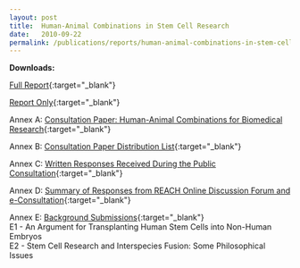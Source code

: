```yaml
---
layout: post
title:  Human-Animal Combinations in Stem Cell Research
date:   2010-09-22
permalink: /publications/reports/human-animal-combinations-in-stem-cell-research
---
```


**Downloads:**

[Full Report](/files/publications/reports/human-animal-combinations-in-stem-cell-research-full-report.pdf){:target="_blank"}

[Report Only](/files/publications/reports/human-animal-combinations-in-stem-cell-research-report-only.pdf){:target="_blank"}

Annex A: [Consultation Paper: Human-Animal Combinations for Biomedical Research](/files/publications/reports/human-animal-combinations-in-stem-cell-research-annex-a.pdf){:target="_blank"}

Annex B: [Consultation Paper Distribution List](/files/publications/reports/human-animal-combinations-in-stem-cell-research-annex-b.pdf.pdf){:target="_blank"}

Annex C: [Written Responses Received During the Public Consultation](/files/publications/reports/human-animal-combinations-in-stem-cell-research-annex-c.pdf){:target="_blank"}

Annex D: [Summary of Responses from REACH Online Discussion Forum and e-Consultation](/files/publications/reports/human-animal-combinations-in-stem-cell-research-annex-d.pdf){:target="_blank"}

Annex E: [Background Submissions](/files/publications/reports/human-animal-combinations-in-stem-cell-research-annex-e.pdf){:target="_blank"}
<br> E1 - An Argument for Transplanting Human Stem Cells into Non-Human Embryos 
<br> E2 - Stem Cell Research and Interspecies Fusion: Some Philosophical Issues
